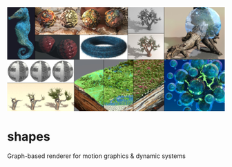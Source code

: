 <img src="https://github.com/quantasci/shapes/blob/main/gallery/shapes_teaser.jpg">

# shapes
Graph-based renderer for motion graphics &amp; dynamic systems
